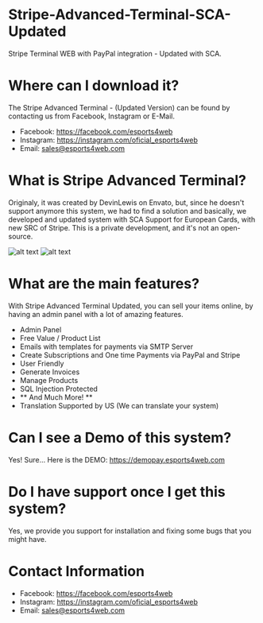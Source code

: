 # Stripe-Advanced-Terminal-SCA-Updated
Stripe Terminal WEB with PayPal integration - Updated with SCA.

# Where can I download it? 
The Stripe Advanced Terminal - (Updated Version) can be found by contacting us from Facebook, Instagram or E-Mail.
  - Facebook: https://facebook.com/esports4web
  - Instagram: https://instagram.com/oficial_esports4web
  - Email: sales@esports4web.com
  


# What is Stripe Advanced Terminal?
 Originaly, it was created by DevinLewis on Envato, but, since he doesn't support anymore this system, we had to find a solution and basically, we developed and updated system with SCA Support for European Cards, with new SRC of Stripe. 
 This is a private development, and it's not an open-source. 
 
 ![alt text](https://i.imgur.com/eN1q30G.png)
![alt text](https://i.imgur.com/uVpCB5Y.png)

 
 # What are the main features?
 With Stripe Advanced Terminal Updated, you can sell your items online, by having an admin panel with a lot of amazing features.
 - Admin Panel
 - Free Value / Product List 
 - Emails with templates for payments via SMTP Server
 - Create Subscriptions and One time Payments via PayPal and Stripe 
 - User Friendly
 - Generate Invoices 
 - Manage Products 
 - SQL Injection Protected
 - ** And Much More! ** 
 - Translation Supported by US (We can translate your system) 
 
  # Can I see a Demo of this system? 
  Yes! Sure... Here is the DEMO: https://demopay.esports4web.com
  
  # Do I have support once I get this system?
  Yes, we provide you support for installation and fixing some bugs that you might have.
  
  # Contact Information
  - Facebook: https://facebook.com/esports4web
  - Instagram: https://instagram.com/oficial_esports4web
  - Email: sales@esports4web.com
